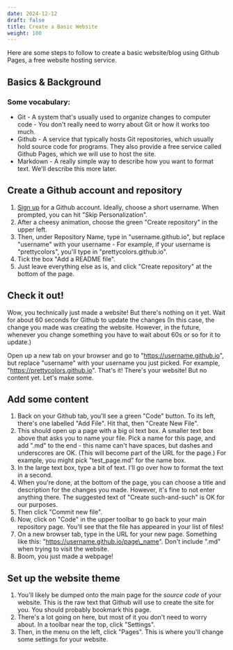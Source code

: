 ```yaml
---
date: 2024-12-12
draft: false
title: Create a Basic Website
weight: 100
---
```



Here are some steps to follow to create a basic website/blog using Github Pages, a free website hosting service.

## Basics &amp; Background

### Some vocabulary:

- Git - A system that's usually used to organize changes to computer code - You don't really need to worry about Git or how it works too much.
- Github - A service that typically hosts Git repositories, which usually hold source code for programs. They also provide a free service called Github Pages, which we will use to host the site.
- Markdown - A really simple way to describe how you want to format text. We'll describe this more later.

## Create a Github account and repository

1. [Sign up](https://github.com/signup) for a Github account. Ideally, choose a short username. When prompted, you can hit "Skip Personalization".
2. After a cheesy animation, choose the green "Create repository" in the upper left.
3. Then, under Repository Name, type in "username.github.io", but replace "username" with your username - For example, if your username is "prettycolors", you'll type in "prettycolors.github.io".
4. Tick the box "Add a README file".
5. Just leave everything else as is, and click "Create repository" at the bottom of the page.

## Check it out!

Wow, you technically just made a website! But there's nothing on it yet. Wait for about 60 seconds for Github to update the changes (In this case, the change you made was creating the website. However, in the future, whenever you change something you have to wait about 60s or so for it to update.)

Open up a new tab on your browser and go to "https://username.github.io", but replace "username" with your username you just picked. For example, "https://prettycolors.github.io". That's it! There's your website! But no content yet. Let's make some.

## Add some content

1. Back on your Github tab, you'll see a green "Code" button. To its left, there's one labelled "Add File". Hit that, then "Create New File".
2. This should open up a page with a big ol text box. A smaller text box above that asks you to name your file. Pick a name for this page, and add ".md" to the end - this name can't have spaces, but dashes and underscores are OK. (This will become part of the URL for the page.) For example, you might pick "test\_page.md" for the name box.
3. In the large text box, type a bit of text. I'll go over how to format the text in a second.
4. When you're done, at the bottom of the page, you can choose a title and description for the changes you made. However, it's fine to not enter anything there. The suggested text of "Create such-and-such" is OK for our purposes.
5. Then click "Commit new file".
6. Now, click on "Code" in the upper toolbar to go back to your main repository page. You'll see that the file has appeared in your list of files!
7. On a new browser tab, type in the URL for your new page. Something like this: "https://username.github.io/page\_name". Don't include ".md" when trying to visit the website.
8. Boom, you just made a webpage!

## Set up the website theme

1. You'll likely be dumped onto the main page for the *source code* of your website. This is the raw text that Github will use to create the site for you. You should probably bookmark this page.
2. There's a lot going on here, but most of it you don't need to worry about. In a toolbar near the top, click "Settings".
3. Then, in the menu on the left, click "Pages". This is where you'll change some settings for your website.
